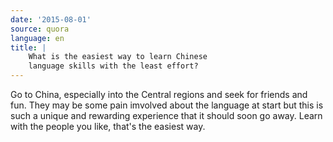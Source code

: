```yaml
---
date: '2015-08-01'
source: quora
language: en
title: |
    What is the easiest way to learn Chinese
    language skills with the least effort?
---
```


Go to China, especially into the Central regions and seek for friends
and fun. They may be some pain imvolved about the language at start but
this is such a unique and rewarding experience that it should soon go
away. Learn with the people you like, that\'s the easiest way.
